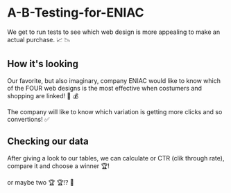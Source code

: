 # A-B-Testing-for-ENIAC  
We get to run tests to see which web design is more appealing to make an actual purchase. 📈 📉

## How it's looking
Our favorite, but also imaginary, company ENIAC would like to know which of the FOUR web designs is the most effective 
when costumers and shopping are linked! 👀 💰

The company will like to know which variation is getting more clicks and so convertions! ✅ 

## Checking our data 
After giving a look to our tables, we can calculate or CTR (clik through rate), compare it and choose a winner :trophy:! 


or maybe two :trophy: :trophy:!? 😬
